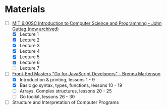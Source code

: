 # Materials

- [ ] [MIT 6.00SC Introduction to Computer Science and Programming - John Guttag (now archived)](https://dspace.mit.edu/handle/1721.1/150601)
  - [x] Lecture 1
  - [x] Lecture 2
  - [x] Lecture 3
  - [x] Lecture 4
  - [x] Lecture 5
  - [x] Lecture 6
  - [ ] Lecture 7
- [ ] [Front-End Masters "Go for JavaScript Developers" - Brenna Martenson](https://frontendmasters.com/courses/go-for-js-devs/)
  - [x] Introduction & printing, lessons 1 - 9
  - [x] Basic go syntax, types, functions, lessons 10 - 19
  - [ ] Arrays, Complex structures, lessons 20 - 25
  - [ ] Go toolkit, lessons 26 - 30
- [ ] Structure and Interpretation of Computer Programs